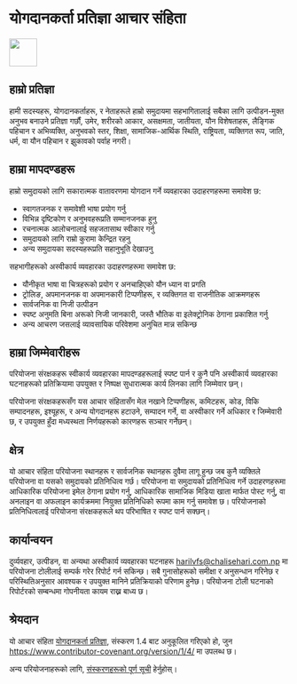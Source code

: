 # योगदानकर्ता प्रतिज्ञा आचार संहिता
<img src="https://img.icons8.com/?size=80&id=X8FDBhUFMq9b&format=png" width="50" />

## हाम्रो प्रतिज्ञा

हामी सदस्यहरू, योगदानकर्ताहरू, र नेताहरूले हाम्रो समुदायमा सहभागितालाई सबैका लागि उत्पीडन-मुक्त अनुभव बनाउने प्रतिज्ञा गर्छौं, उमेर, शरीरको आकार, असक्षमता, जातीयता, यौन विशेषताहरू, लैङ्गिक पहिचान र अभिव्यक्ति, अनुभवको स्तर, शिक्षा, सामाजिक-आर्थिक स्थिति, राष्ट्रियता, व्यक्तिगत रूप, जाति, धर्म, वा यौन पहिचान र झुकावको पर्वाह नगरी।

## हाम्रा मापदण्डहरू

हाम्रो समुदायको लागि सकारात्मक वातावरणमा योगदान गर्ने व्यवहारका उदाहरणहरूमा समावेश छ:

- स्वागतजनक र समावेशी भाषा प्रयोग गर्नु
- विभिन्न दृष्टिकोण र अनुभवहरूप्रति सम्मानजनक हुनु
- रचनात्मक आलोचनालाई सहजतासाथ स्वीकार गर्नु
- समुदायको लागि राम्रो कुरामा केन्द्रित रहनु
- अन्य समुदायका सदस्यहरूप्रति सहानुभूति देखाउनु

सहभागीहरूको अस्वीकार्य व्यवहारका उदाहरणहरूमा समावेश छ:

- यौनीकृत भाषा वा चित्रहरूको प्रयोग र अनचाहिएको यौन ध्यान वा प्रगति
- ट्रोलिङ, अपमानजनक वा अपमानकारी टिप्पणीहरू, र व्यक्तिगत वा राजनीतिक आक्रमणहरू
- सार्वजनिक वा निजी उत्पीडन
- स्पष्ट अनुमति बिना अरूको निजी जानकारी, जस्तै भौतिक वा इलेक्ट्रोनिक ठेगाना प्रकाशित गर्नु
- अन्य आचरण जसलाई व्यावसायिक परिवेशमा अनुचित मान्न सकिन्छ

## हाम्रा जिम्मेवारीहरू

परियोजना संरक्षकहरू स्वीकार्य व्यवहारका मापदण्डहरूलाई स्पष्ट पार्न र कुनै पनि अस्वीकार्य व्यवहारका घटनाहरूको प्रतिक्रियामा उपयुक्त र निष्पक्ष सुधारात्मक कार्य लिनका लागि जिम्मेवार छन्।

परियोजना संरक्षकहरूसँग यस आचार संहितासँग मेल नखाने टिप्पणीहरू, कमिटहरू, कोड, विकि सम्पादनहरू, इश्यूहरू, र अन्य योगदानहरू हटाउने, सम्पादन गर्ने, वा अस्वीकार गर्ने अधिकार र जिम्मेवारी छ, र उपयुक्त हुँदा मध्यस्थता निर्णयहरूको कारणहरू सञ्चार गर्नेछन्।

## क्षेत्र

यो आचार संहिता परियोजना स्थानहरू र सार्वजनिक स्थानहरू दुवैमा लागू हुन्छ जब कुनै व्यक्तिले परियोजना वा यसको समुदायको प्रतिनिधित्व गर्छ। परियोजना वा समुदायको प्रतिनिधित्व गर्ने उदाहरणहरूमा आधिकारिक परियोजना इमेल ठेगाना प्रयोग गर्नु, आधिकारिक सामाजिक मिडिया खाता मार्फत पोस्ट गर्नु, वा अनलाइन वा अफलाइन कार्यक्रममा नियुक्त प्रतिनिधिको रूपमा काम गर्नु समावेश छ। परियोजनाको प्रतिनिधित्वलाई परियोजना संरक्षकहरूले थप परिभाषित र स्पष्ट पार्न सक्छन्।

## कार्यान्वयन

दुर्व्यवहार, उत्पीडन, वा अन्यथा अस्वीकार्य व्यवहारका घटनाहरू [harilvfs@chalisehari.com.np](mailto:harilvfs@chalisehari.com.np) मा परियोजना टोलीलाई सम्पर्क गरेर रिपोर्ट गर्न सकिन्छ। सबै गुनासोहरूको समीक्षा र अनुसन्धान गरिनेछ र परिस्थितिअनुसार आवश्यक र उपयुक्त मानिने प्रतिक्रियाको परिणाम हुनेछ। परियोजना टोली घटनाको रिपोर्टरको सम्बन्धमा गोपनीयता कायम राख्न बाध्य छ।

## श्रेयदान

यो आचार संहिता [योगदानकर्ता प्रतिज्ञा](https://www.contributor-covenant.org), संस्करण 1.4 बाट अनुकूलित गरिएको हो, जुन https://www.contributor-covenant.org/version/1/4/ मा उपलब्ध छ।

अन्य परियोजनाहरूको लागि, [संस्करणहरूको पूर्ण सूची](https://www.contributor-covenant.org/version/) हेर्नुहोस्।